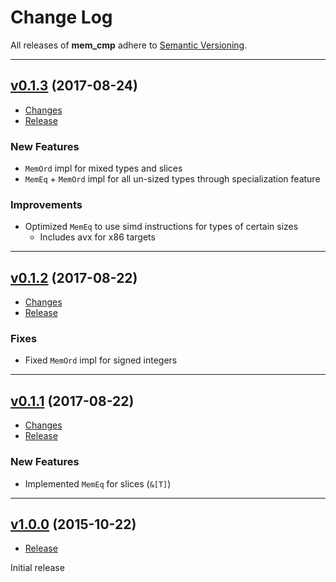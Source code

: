 # Change Log

All releases of **mem_cmp** adhere to [Semantic Versioning](http://semver.org/).

---

## [v0.1.3](https://github.com/nvzqz/mem-cmp-rs/tree/v0.1.3) (2017-08-24)

- [Changes](https://github.com/nvzqz/mem-cmp-rs/compare/v0.1.2...v0.1.3)
- [Release](https://github.com/nvzqz/mem-cmp-rs/releases/tag/v0.1.3)

### New Features
- `MemOrd` impl for mixed types and slices
- `MemEq` + `MemOrd` impl for all un-sized types through specialization feature

### Improvements
- Optimized `MemEq` to use simd instructions for types of certain sizes
    - Includes avx for x86 targets

---

## [v0.1.2](https://github.com/nvzqz/mem-cmp-rs/tree/v0.1.2) (2017-08-22)

- [Changes](https://github.com/nvzqz/mem-cmp-rs/compare/v0.1.1...v0.1.2)
- [Release](https://github.com/nvzqz/mem-cmp-rs/releases/tag/v0.1.2)

### Fixes
- Fixed `MemOrd` impl for signed integers

---

## [v0.1.1](https://github.com/nvzqz/mem-cmp-rs/tree/v0.1.1) (2017-08-22)

- [Changes](https://github.com/nvzqz/mem-cmp-rs/compare/v0.1.0...v0.1.1)
- [Release](https://github.com/nvzqz/mem-cmp-rs/releases/tag/v0.1.1)

### New Features
- Implemented `MemEq` for slices (`&[T]`)

---

## [v1.0.0](https://github.com/nvzqz/mem-cmp-rs/tree/v1.0.0) (2015-10-22)

- [Release](https://github.com/nvzqz/mem-cmp-rs/releases/tag/v1.0.0)

Initial release
